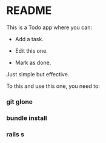 # README

This is a Todo app where you can:

* Add a task.

* Edit this one.

* Mark as done.

Just simple but effective.

To this and use this one, you need to:

### git glone
### bundle install
### rails s
